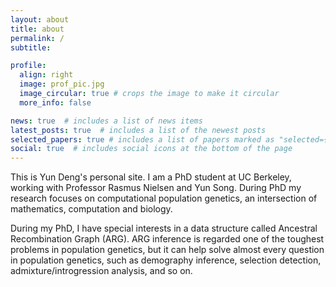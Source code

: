 ```yaml
---
layout: about
title: about
permalink: /
subtitle: 

profile:
  align: right
  image: prof_pic.jpg
  image_circular: true # crops the image to make it circular
  more_info: false

news: true  # includes a list of news items
latest_posts: true  # includes a list of the newest posts
selected_papers: true # includes a list of papers marked as "selected={true}"
social: true  # includes social icons at the bottom of the page
---
```


This is Yun Deng's personal site. I am a PhD student at UC Berkeley, working with Professor Rasmus Nielsen and Yun Song. During PhD my research focuses on computational population genetics, an intersection of mathematics, computation and biology. 

During my PhD, I have special interests in a data structure called Ancestral Recombination Graph (ARG). ARG inference is regarded one of the toughest problems in population genetics, but it can help solve almost every question in population genetics, such as demography inference, selection detection, admixture/introgression analysis, and so on. 

